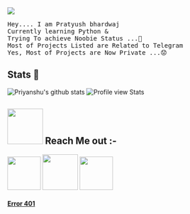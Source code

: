 
<img src="https://i.pinimg.com/originals/25/26/93/252693b8a96eb697c5e889e0165929bf.gif">

<pre>
Hey.... I am Pratyush bhardwaj
Currently learning Python & 
Trying To achieve Noobie Status ...🤥
Most of Projects Listed are Related to Telegram
Yes, Most of Projects are Now Private ...😟
</pre>



## Stats 🌟


![Priyanshu's github stats](https://github-readme-stats.vercel.app/api?username=bhardwajjEE&theme=vue&count_private=true&show_icons=true&cache_seconds=1800)
![Profile view Stats](https://komarev.com/ghpvc/?username=bhardwajjEE&style=flat-square)



## <img src="https://s2.gifyu.com/images/zjszctwh68cnufnrkzqs.gif" width="80px"> Reach Me out :-

[<img src="https://i.ibb.co/9GjV9dZ/Beautiful-Instagram-logo-icon-social-media-png.png" width="75">](https://instagram.com/priyanshu_bhardwajji)
[<img src="https://i.ibb.co/nRkyYzQ/telegram-app.png" width="80">](https://telegram.me/priyanshu_bhardwaj)
[<img src="https://i.ibb.co/F6Xmbmx/pngaaa-com-1009358.png" width="75">](mailto:itispriyanshu@gmail.com)


#### [Error 401 ](https://http.cat/401)
  

